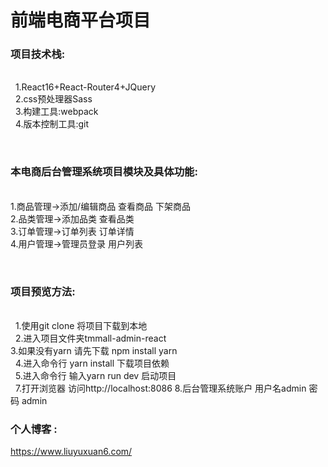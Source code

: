 # 前端电商平台项目

<h3>项目技术栈:</h3><br/>
    1.React16+React-Router4+JQuery<br/>
    2.css预处理器Sass<br/>
    3.构建工具:webpack<br/>
    4.版本控制工具:git<br/>
    
<br/><h3>本电商后台管理系统项目模块及具体功能:</h3><br/>
    1.商品管理->添加/编辑商品 查看商品 下架商品<br/>
    2.品类管理->添加品类 查看品类<br/>
    3.订单管理->订单列表 订单详情<br/>
    4.用户管理->管理员登录 用户列表<br/>

<br/><h3>项目预览方法:</h3><br/>
    1.使用git clone 将项目下载到本地<br/>
    2.进入项目文件夹tmmall-admin-react<br/>
    3.如果没有yarn 请先下载 npm install yarn<br/>
    4.进入命令行 yarn install 下载项目依赖<br/>
    5.进入命令行 输入yarn run dev 启动项目<br/>
    7.打开浏览器 访问http://localhost:8086
    8.后台管理系统账户 用户名admin 密码 admin
    
 
<h3>个人博客 :</h3> 

https://www.liuyuxuan6.com/
